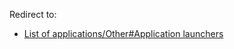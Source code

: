 Redirect to:

*   [List of applications/Other#Application launchers](/index.php?title=List_of_applications/Other&redirect=no#Application_launchers "List of applications/Other")